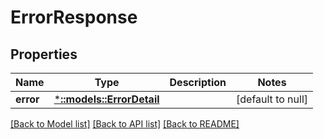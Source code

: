 # ErrorResponse

## Properties
Name | Type | Description | Notes
------------ | ------------- | ------------- | -------------
**error** | [***::models::ErrorDetail**](ErrorDetail.md) |  | [default to null]

[[Back to Model list]](../README.md#documentation-for-models) [[Back to API list]](../README.md#documentation-for-api-endpoints) [[Back to README]](../README.md)


